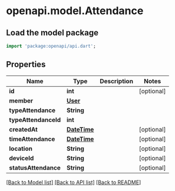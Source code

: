 # openapi.model.Attendance

## Load the model package
```dart
import 'package:openapi/api.dart';
```

## Properties
Name | Type | Description | Notes
------------ | ------------- | ------------- | -------------
**id** | **int** |  | [optional] 
**member** | [**User**](User.md) |  | 
**typeAttendance** | **String** |  | 
**typeAttendanceId** | **int** |  | 
**createdAt** | [**DateTime**](DateTime.md) |  | [optional] 
**timeAttendance** | [**DateTime**](DateTime.md) |  | [optional] 
**location** | **String** |  | [optional] 
**deviceId** | **String** |  | [optional] 
**statusAttendance** | **String** |  | [optional] 

[[Back to Model list]](../README.md#documentation-for-models) [[Back to API list]](../README.md#documentation-for-api-endpoints) [[Back to README]](../README.md)


